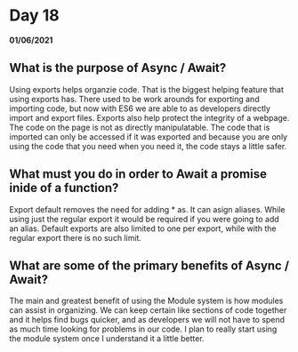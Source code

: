 # Day 18
__01/06/2021__

## What is the purpose of Async / Await?

Using exports helps organzie code. That is the biggest helping feature that using exports has. There used to be work arounds for exporting and importing code, but now with ES6 we are able to as developers directly import and export files. Exports also help protect the integrity of a webpage. The code on the page is not as directly manipulatable. The code that is imported can only be accessed if it was exported and because you are only using the code that you need when you need it, the code stays a little safer.


## What must you do in order to Await a promise inide of a function?

Export default removes the need for adding * as. It can asign aliases. While using just the regular export it would be required if you were going to add an alias. Default exports are also limited to one per export, while with the regular export there is no such limit.


## What are some of the primary benefits of Async / Await?

The main and greatest benefit of using the Module system is how modules can assist in organizing. We can keep certain like sections of code together and it helps find bugs quicker, and as developers we will not have to spend as much time looking for problems in our code. I plan to really start using the module system once I understand it a little better.
